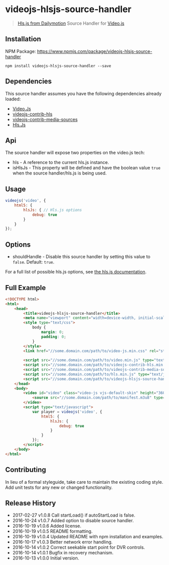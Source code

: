 # videojs-hlsjs-source-handler

> [Hls.js from Dailymotion](https://github.com/dailymotion/hls.js) Source Handler for [Video.js](https://github.com/videojs/video.js)

## Installation
NPM Package: https://www.npmjs.com/package/videojs-hlsjs-source-handler

```shell
npm install videojs-hlsjs-source-handler --save
```

## Dependencies
This source handler assumes you have the following dependencies already loaded:
* [Video.Js](https://github.com/videojs/video.js)
* [videojs-contrib-hls](https://github.com/videojs/videojs-contrib-hls)
* [videojs-contrib-media-sources](https://github.com/videojs/videojs-contrib-media-sources)
* [Hls.Js](https://github.com/dailymotion/hls.js)


## Api
The source handler will expose two properties on the video.js tech:
* hls - A reference to the current hls.js instance.
* isHlsJs - This property will be defined and have the boolean value `true` when the source handler/hls.js is being used.


## Usage
```js
videojs('video', {
    html5: {
        hlsJs: { // Hls.js options
            debug: true
        }
    }
});
```

## Options
* shouldHandle - Disable this source handler by setting this value to `false`. Default: `true`.

For a full list of possible hls.js options, see [the hls.js documentation](https://github.com/dailymotion/hls.js/blob/master/API.md#fine-tuning).

## Full Example
```html
<!DOCTYPE html>
<html>
    <head>
        <title>videojs-hlsjs-source-handler</title>
        <meta name="viewport" content="width=device-width, initial-scale=1">
        <style type="text/css">
            body {
                margin: 0;
                padding: 0;
            }
        </style>
        <link href="//some.domain.com/path/to/video-js.min.css" rel="stylesheet">
        
        <script src="//some.domain.com/path/to/video.min.js" type="text/javascript"></script>
        <script src="//some.domain.com/path/to/videojs-contrib-hls.min.js" type="text/javascript"></script>
        <script src="//some.domain.com/path/to/videojs-contrib-media-sources.min.js" type="text/javascript"></script>
        <script src="//some.domain.com/path/to/hls.min.js" type="text/javascript"></script>
        <script src="//some.domain.com/path/to/videojs-hlsjs-source-handler.min.js" type="text/javascript"></script>
    </head>
    <body>
        <video id="video" class="video-js vjs-default-skin" height="360" width="640" controls>
            <source src="//some.domain.com/path/to/manifest.m3u8" type="application/x-mpegURL"></source>
        </video>
        <script type="text/javascript">
            var player = videojs('video', {
                html5: {
                    hlsJs: {
                        debug: true
                    }
                }
            });
        </script>
    </body>
</html>
```

## Contributing
In lieu of a formal styleguide, take care to maintain the existing coding style. Add unit tests for any new or changed functionality.

## Release History

 * 2017-02-27   v1.0.8   Call startLoad() if autoStartLoad is false.
 * 2016-10-24   v1.0.7   Added option to disable source handler.
 * 2016-10-19   v1.0.6   Added license.
 * 2016-10-19   v1.0.5   README formatting.
 * 2016-10-19   v1.0.4   Updated README with npm installation and examples.
 * 2016-10-17   v1.0.3   Better network error handling.
 * 2016-10-14   v1.0.2   Correct seekable start point for DVR controls.
 * 2016-10-14   v1.0.1   Bugfix in recovery mechanism.
 * 2016-10-13   v1.0.0   Initial version.